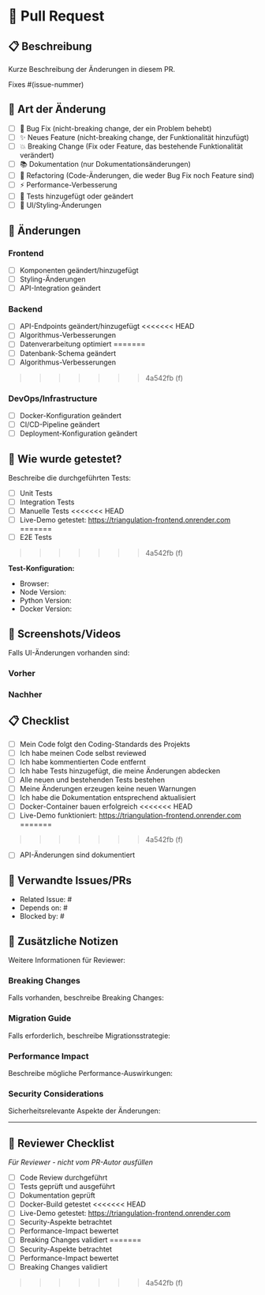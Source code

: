 # 🚀 Pull Request

## 📋 Beschreibung
Kurze Beschreibung der Änderungen in diesem PR.

Fixes #(issue-nummer)

## 🎯 Art der Änderung
- [ ] 🐛 Bug Fix (nicht-breaking change, der ein Problem behebt)
- [ ] ✨ Neues Feature (nicht-breaking change, der Funktionalität hinzufügt)
- [ ] 💥 Breaking Change (Fix oder Feature, das bestehende Funktionalität verändert)
- [ ] 📚 Dokumentation (nur Dokumentationsänderungen)
- [ ] 🔧 Refactoring (Code-Änderungen, die weder Bug Fix noch Feature sind)
- [ ] ⚡ Performance-Verbesserung
- [ ] 🧪 Tests hinzugefügt oder geändert
- [ ] 🎨 UI/Styling-Änderungen

## 🔄 Änderungen
### Frontend
- [ ] Komponenten geändert/hinzugefügt
- [ ] Styling-Änderungen
- [ ] API-Integration geändert

### Backend
- [ ] API-Endpoints geändert/hinzugefügt
<<<<<<< HEAD
- [ ] Algorithmus-Verbesserungen
- [ ] Datenverarbeitung optimiert
=======
- [ ] Datenbank-Schema geändert
- [ ] Algorithmus-Verbesserungen
>>>>>>> 4a542fb (f)

### DevOps/Infrastructure
- [ ] Docker-Konfiguration geändert
- [ ] CI/CD-Pipeline geändert
- [ ] Deployment-Konfiguration geändert

## 🧪 Wie wurde getestet?
Beschreibe die durchgeführten Tests:

- [ ] Unit Tests
- [ ] Integration Tests
- [ ] Manuelle Tests
<<<<<<< HEAD
- [ ] Live-Demo getestet: https://triangulation-frontend.onrender.com
=======
- [ ] E2E Tests
>>>>>>> 4a542fb (f)

**Test-Konfiguration:**
- Browser: 
- Node Version: 
- Python Version: 
- Docker Version: 

## 📱 Screenshots/Videos
Falls UI-Änderungen vorhanden sind:

### Vorher
<!-- Screenshot/Video einfügen -->

### Nachher  
<!-- Screenshot/Video einfügen -->

## 📋 Checklist
- [ ] Mein Code folgt den Coding-Standards des Projekts
- [ ] Ich habe meinen Code selbst reviewed
- [ ] Ich habe kommentierten Code entfernt
- [ ] Ich habe Tests hinzugefügt, die meine Änderungen abdecken
- [ ] Alle neuen und bestehenden Tests bestehen
- [ ] Meine Änderungen erzeugen keine neuen Warnungen
- [ ] Ich habe die Dokumentation entsprechend aktualisiert
- [ ] Docker-Container bauen erfolgreich
<<<<<<< HEAD
- [ ] Live-Demo funktioniert: https://triangulation-frontend.onrender.com
=======
>>>>>>> 4a542fb (f)
- [ ] API-Änderungen sind dokumentiert

## 🔗 Verwandte Issues/PRs
- Related Issue: #
- Depends on: #
- Blocked by: #

## 📝 Zusätzliche Notizen
Weitere Informationen für Reviewer:

### Breaking Changes
Falls vorhanden, beschreibe Breaking Changes:

### Migration Guide  
Falls erforderlich, beschreibe Migrationsstrategie:

### Performance Impact
Beschreibe mögliche Performance-Auswirkungen:

### Security Considerations
Sicherheitsrelevante Aspekte der Änderungen:

---

## 👥 Reviewer Checklist
*Für Reviewer - nicht vom PR-Autor ausfüllen*

- [ ] Code Review durchgeführt
- [ ] Tests geprüft und ausgeführt
- [ ] Dokumentation geprüft
- [ ] Docker-Build getestet
<<<<<<< HEAD
- [ ] Live-Demo getestet: https://triangulation-frontend.onrender.com
- [ ] Security-Aspekte betrachtet
- [ ] Performance-Impact bewertet
- [ ] Breaking Changes validiert
=======
- [ ] Security-Aspekte betrachtet
- [ ] Performance-Impact bewertet
- [ ] Breaking Changes validiert
>>>>>>> 4a542fb (f)
